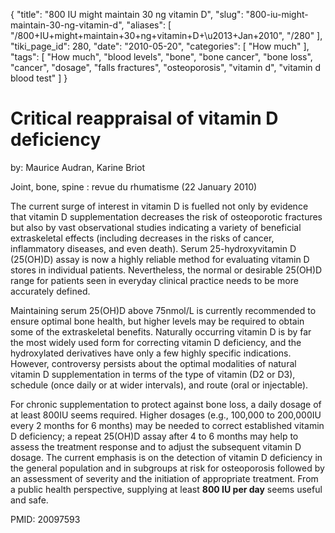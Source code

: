 {
    "title": "800 IU might maintain 30 ng vitamin D",
    "slug": "800-iu-might-maintain-30-ng-vitamin-d",
    "aliases": [
        "/800+IU+might+maintain+30+ng+vitamin+D+\u2013+Jan+2010",
        "/280"
    ],
    "tiki_page_id": 280,
    "date": "2010-05-20",
    "categories": [
        "How much"
    ],
    "tags": [
        "How much",
        "blood levels",
        "bone",
        "bone cancer",
        "bone loss",
        "cancer",
        "dosage",
        "falls fractures",
        "osteoporosis",
        "vitamin d",
        "vitamin d blood test"
    ]
}


# Critical reappraisal of vitamin D deficiency

by: Maurice Audran, Karine Briot

Joint, bone, spine : revue du rhumatisme (22 January 2010)

The current surge of interest in vitamin D is fuelled not only by evidence that vitamin D supplementation decreases the risk of osteoporotic fractures but also by vast observational studies indicating a variety of beneficial extraskeletal effects (including decreases in the risks of cancer, inflammatory diseases, and even death). Serum 25-hydroxyvitamin D (25(OH)D) assay is now a highly reliable method for evaluating vitamin D stores in individual patients. Nevertheless, the normal or desirable 25(OH)D range for patients seen in everyday clinical practice needs to be more accurately defined. 

Maintaining serum 25(OH)D above 75nmol/L is currently recommended to ensure optimal bone health, but higher levels may be required to obtain some of the extraskeletal benefits. Naturally occurring vitamin D is by far the most widely used form for correcting vitamin D deficiency, and the hydroxylated derivatives have only a few highly specific indications. However, controversy persists about the optimal modalities of natural vitamin D supplementation in terms of the type of vitamin (D2 or D3), schedule (once daily or at wider intervals), and route (oral or injectable). 

For chronic supplementation to protect against bone loss, a daily dosage of at least 800IU seems required. Higher dosages (e.g., 100,000 to 200,000IU every 2 months for 6 months) may be needed to correct established vitamin D deficiency; a repeat 25(OH)D assay after 4 to 6 months may help to assess the treatment response and to adjust the subsequent vitamin D dosage. The current emphasis is on the detection of vitamin D deficiency in the general population and in subgroups at risk for osteoporosis followed by an assessment of severity and the initiation of appropriate treatment. From a public health perspective, supplying at least  **800 IU per day**  seems useful and safe.  

PMID: 20097593